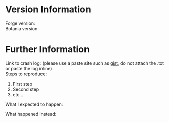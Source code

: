 <!--
# Notice
Please do not use github issues to post ideas. Ideas should be posted on the [minecraft forum topic](https://www.minecraftforum.net/forums/mapping-and-modding-java-edition/minecraft-mods/1294116-botania-an-innovative-natural-magic-themed-tech) or [Botania Reddit](https://www.reddit.com/r/botania/).  
Please delete everything above the version information, including this notice before submitting your issue.  
Tip: Use two spaces at the end of lines to force a new line.
-->
# Version Information
Forge version:  
Botania version:  

# Further Information
Link to crash log: (please use a paste site such as [gist](https://gist.github.com/), do not attach the .txt or paste the log inline)\
Steps to reproduce:
1. First step
2. Second step
3. etc...

What I expected to happen:

What happened instead:
